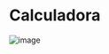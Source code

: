 # Calculadora

![image](https://github.com/user-attachments/assets/dab6ff50-47f7-4cb5-83b5-54733b7f6fe3)

